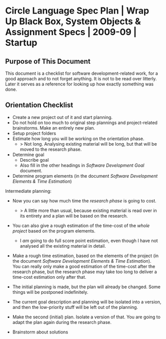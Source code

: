 ﻿Circle Language Spec Plan | Wrap Up Black Box, System Objects & Assignment Specs | 2009-09 | Startup
====================================================================================================


Purpose of This Document
------------------------

This document is a checklist for software development-related work, for a good approach and to not forget anything. It is not to be read over litterly. Later it serves as a reference for looking up how exactly something was done.


Orientation Checklist
---------------------

- Create a new project out of it and start planning.
- Do not hold on too much to original step plannings and project-related brainstorms. Make an entirely new plan.
- Setup project folders
- Estimate how long you will be working on the orientation phase.
    - \> Not long. Analysing existing material will be long, but that will be moved to the research phase.
- Determine goal 
    - Describe goal
    - Also fill in the other headings in *Software Development Goal* document.
- Determine program elements (in the document *Software Development Elements & Time Estimation*)

Intermediate planning:

- Now you can say how much time the *research phase* is going to cost.
    - \> A little more than usual, because existing material is read over in its entirety and a plan will be based on the research.
- You can also give a rough estimation of the time-cost of the *whole project* based on the program elements.
    - I *am* going to do full score point estimation, even though I have not analysed all the existing material in detail.
- Make a rough time estimation, based on the elements of the project (in the document *Software Development Elements & Time Estimation*).  
You can really only make a good estimation of the time-cost after the research phase, but the research phase may take too long to deliver a time-cost estimation only after that.

- The initial planning is made, but the plan will already be changed. Some things will be postponed indefinitely.

- The current goal description and planning will be isolated into a version, and then the low-priority stuff will be left out of the planning.

- Make the second (initial) plan. Isolate a version of that. You are going to adapt the plan again during the research phase.

- Brainstorm about solutions

